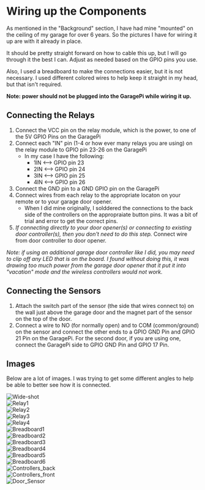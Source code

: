 # Wiring up the Components

As mentioned in the "Background" section, I have had mine "mounted" on the ceiling of my garage for over 6 years.  So the pictures I have for wiring it up are with it already in place.

It should be pretty straight forward on how to cable this up, but I will go through it the best I can. Adjust as needed based on the GPIO pins you use.

Also, I used a breadboard to make the connections easier, but it is not necessary.  I used different colored wires to help keep it straight in my head, but that isn't required.

**Note: power should not be plugged into the GaragePi while wiring it up.**

## Connecting the Relays

1. Connect the VCC pin on the relay module, which is the power, to one of the 5V GPIO Pins on the GaragePi
2. Connect each "IN" pin (1-4 or how ever many relays you are using) on the relay module to GPIO pin 23-26 on the GaragePi
    - In my case I have the following:
        - 1IN <--> GPIO pin 23
        - 2IN <--> GPIO pin 24
        - 3IN <--> GPIO pin 25
        - 4IN <--> GPIO pin 26
3. Connect the GND pin to a GND GPIO pin on the GaragePi
4. Connect wires from each relay to the appropriate locaton on your remote or to your garage door opener.
    - When I did mine originally, I solddered the connections to the back side of the controllers on the appropraiate button pins.  It was a bit of trial and error to get the correct pins.
5. *If connecting directly to your door opener(s) or connecting to existing door controller(s), then you don't need to do this step.* Connect wire from door controller to door opener.

*Note: if using an additional garage door controller like I did, you may need to clip off any LED that is on the board.  I found without doing this, it was drawing too much power from the garage door opener that it put it into "vacation" mode and the wireless controllers would not work.*

## Connecting the Sensors

1. Attach the switch part of the sensor (the side that wires connect to) on the wall just above the garage door and the magnet part of the sensor on the top of the door.
2. Connect a wire to NO (for normally open) and to COM (common/ground) on the sensor and connect the other ends to a GPIO GND Pin and GPIO 21 Pin on the GaragePi.  For the second door, if you are using one, connect the GaragePi side to GPIO GND Pin and GPIO 17 Pin.

## Images

Below are a lot of images.  I was trying to get some different angles to help be able to better see how it is connected.

![Wide-shot](https://github.com/commputethis/Home_Automation/blob/b859bcf51f1d524cee031261e98ad31f46713aec/GaragePi/images/Full_Shot.jpg)  
![Relay1](https://github.com/commputethis/Home_Automation/blob/b859bcf51f1d524cee031261e98ad31f46713aec/GaragePi/images/Relay1.jpg)  
![Relay2](https://github.com/commputethis/Home_Automation/blob/b859bcf51f1d524cee031261e98ad31f46713aec/GaragePi/images/Relay2.jpg)  
![Relay3](https://github.com/commputethis/Home_Automation/blob/b859bcf51f1d524cee031261e98ad31f46713aec/GaragePi/images/Relay3.jpg)  
![Relay4](https://github.com/commputethis/Home_Automation/blob/b859bcf51f1d524cee031261e98ad31f46713aec/GaragePi/images/Relay4.jpg)  
![Breadboard1](https://github.com/commputethis/Home_Automation/blob/b859bcf51f1d524cee031261e98ad31f46713aec/GaragePi/images/Breadboard1.jpg)  
![Breadboard2](https://github.com/commputethis/Home_Automation/blob/b859bcf51f1d524cee031261e98ad31f46713aec/GaragePi/images/Breadboard2.jpg)  
![Breadboard3](https://github.com/commputethis/Home_Automation/blob/b859bcf51f1d524cee031261e98ad31f46713aec/GaragePi/images/Breadboard3.jpg)  
![Breadboard4](https://github.com/commputethis/Home_Automation/blob/b859bcf51f1d524cee031261e98ad31f46713aec/GaragePi/images/Breadboard4.jpg)  
![Breadboard5](https://github.com/commputethis/Home_Automation/blob/b859bcf51f1d524cee031261e98ad31f46713aec/GaragePi/images/Breadboard5.jpg)  
![Breadboard6](https://github.com/commputethis/Home_Automation/blob/b859bcf51f1d524cee031261e98ad31f46713aec/GaragePi/images/Breadboard6.jpg)  
![Controllers_back](https://github.com/commputethis/Home_Automation/blob/b859bcf51f1d524cee031261e98ad31f46713aec/GaragePi/images/Controllers_back.jpg)  
![Controllers_front](https://github.com/commputethis/Home_Automation/blob/b859bcf51f1d524cee031261e98ad31f46713aec/GaragePi/images/Controllers_front.jpg)  
![Door_Sensor](https://github.com/commputethis/Home_Automation/blob/b859bcf51f1d524cee031261e98ad31f46713aec/GaragePi/images/DoorSensor.jpg)
